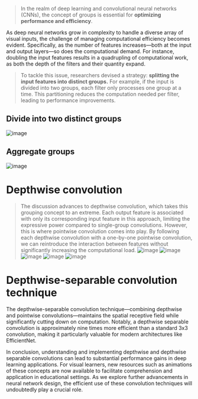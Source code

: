 > In the realm of deep learning and convolutional neural networks (CNNs), the concept of groups is essential for **optimizing performance and efficiency**.

As deep neural networks grow in complexity to handle a diverse array of visual inputs, the challenge of managing computational efficiency becomes evident. Specifically, as the number of features increases—both at the input and output layers—so does the computational demand. For instance, doubling the input features results in a quadrupling of computational work, as both the depth of the filters and their quantity expand.

> To tackle this issue, researchers devised a strategy: **splitting the input features into distinct groups.** For example, if the input is divided into two groups, each filter only processes one group at a time. This partitioning reduces the computation needed per filter, leading to performance improvements.
## Divide into two distinct groups
![image](https://github.com/user-attachments/assets/605ef52c-e23e-42ec-835e-69557753e1af)

## Aggregate groups
![image](https://github.com/user-attachments/assets/a43735ac-818f-4bec-8553-ddc8696b2628)


# Depthwise convolution

> The discussion advances to depthwise convolution, which takes this grouping concept to an extreme. Each output feature is associated with only its corresponding input feature in this approach, limiting the expressive power compared to single-group convolutions. However, this is where pointwise convolution comes into play. By following each depthwise convolution with a one-by-one pointwise convolution, we can reintroduce the interaction between features without significantly increasing the computational load.
![image](https://github.com/user-attachments/assets/ef2175f1-bd8e-4b1a-917f-8c630ced2311)
![image](https://github.com/user-attachments/assets/7ae608a7-0c00-4a61-80e5-4ca1cb8efa9e)
![image](https://github.com/user-attachments/assets/f6b9b2dd-7e1e-43de-82ef-a7e4d0b72694)
![image](https://github.com/user-attachments/assets/bac3b5d5-ede7-486a-80aa-e3a3b5437ab6)
![image](https://github.com/user-attachments/assets/6f4880b2-1b12-4994-a8a5-42649df32747)


# Depthwise-separable convolution technique
The depthwise-separable convolution technique—combining depthwise and pointwise convolutions—maintains the spatial receptive field while significantly cutting down on computation. Notably, a depthwise separable convolution is approximately nine times more efficient than a standard 3x3 convolution, making it particularly valuable for modern architectures like EfficientNet.

In conclusion, understanding and implementing depthwise and depthwise separable convolutions can lead to substantial performance gains in deep learning applications. For visual learners, new resources such as animations of these concepts are now available to facilitate comprehension and application in educational settings. As we explore further advancements in neural network design, the efficient use of these convolution techniques will undoubtedly play a crucial role.

